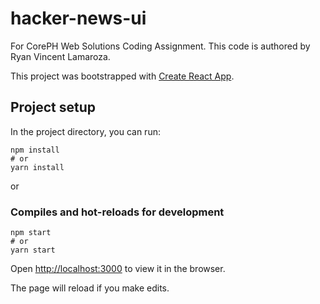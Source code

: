 # hacker-news-ui
For CorePH Web Solutions Coding Assignment. This code is authored by Ryan Vincent Lamaroza.

This project was bootstrapped with [Create React App](https://github.com/facebook/create-react-app).

## Project setup

In the project directory, you can run:

```
npm install
# or
yarn install
```

or

### Compiles and hot-reloads for development

```
npm start
# or
yarn start
```

Open [http://localhost:3000](http://localhost:3000) to view it in the browser.

The page will reload if you make edits.
